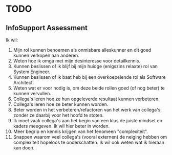 # TODO

## InfoSupport Assessment

Ik wil: 

1. Mijn rol kunnen benoemen als onmisbare alleskunner en dit goed kunnen verkopen aan anderen.
1. Weten hoe ik omga met mijn desinteresse voor detailkennis.
1. Kunnen beslissen of ik blijf bij mijn huidge (enigszins relaxte) rol van System Engineer.
1. Kunnen beslissen of ik baat heb bij een overkoepelende rol als Software Architect.
1. Weten wat er voor nodig is, om deze beide rollen goed (of nog beter) te kunnen vervullen.
1. Collega's leren hoe ze hun opgeleverde resultaat kunnen verbeteren.
1. Collega's leren hoe ze beter kunnen worden.
1. Beter worden in het verbeteren/refactoren van het werk van collega's, zonder ze daarbij voor het hoofd te stoten.
1. Ik moet vaak collega's aan het begin van een klus de juiste mindset en kaders meegeven. Ik wil hier beter in worden. 
1. Meer begrip en kennis krijgen van het fenomeen "complexiteit".
1. Snappen waarom veel collega's (vooral externen) de neiging hebben om complexiteit hopeloos te onderschatten. Ik wil ook weten wat ik hieraan kan doen.

